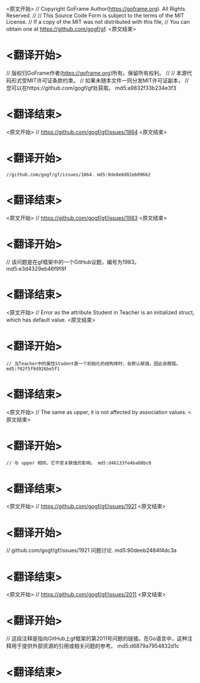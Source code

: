 
<原文开始>
// Copyright GoFrame Author(https://goframe.org). All Rights Reserved.
//
// This Source Code Form is subject to the terms of the MIT License.
// If a copy of the MIT was not distributed with this file,
// You can obtain one at https://github.com/gogf/gf.
<原文结束>

# <翻译开始>
// 版权归GoFrame作者(https://goframe.org)所有。保留所有权利。
//
// 本源代码形式受MIT许可证条款约束。
// 如果未随本文件一同分发MIT许可证副本，
// 您可以在https://github.com/gogf/gf处获取。 md5:a9832f33b234e3f3
# <翻译结束>


<原文开始>
// https://github.com/gogf/gf/issues/1864
<原文结束>

# <翻译开始>
	//github.com/gogf/gf/issues/1864. md5:9de8e8d82eb09662
# <翻译结束>


<原文开始>
// https://github.com/gogf/gf/issues/1983
<原文结束>

# <翻译开始>
// 该问题是在gf框架中的一个GitHub议题，编号为1983。 md5:e3d4329eb46f9f8f
# <翻译结束>


<原文开始>
// Error as the attribute Student in Teacher is an initialized struct, which has default value.
<原文结束>

# <翻译开始>
	// 当Teacher中的属性Student是一个初始化的结构体时，会默认赋值，因此会报错。 md5:f02f5f9d926be5f1
# <翻译结束>


<原文开始>
// The same as upper, it is not affected by association values.
<原文结束>

# <翻译开始>
	// 与 upper 相同，它不受关联值的影响。 md5:d46133fe4ba08bc0
# <翻译结束>


<原文开始>
// https://github.com/gogf/gf/issues/1921
<原文结束>

# <翻译开始>
// github.com/gogf/gf/issues/1921 问题讨论. md5:90deeb2484f4dc3a
# <翻译结束>


<原文开始>
// https://github.com/gogf/gf/issues/2011
<原文结束>

# <翻译开始>
// 这段注释是指向GitHub上gf框架的第2011号问题的链接。在Go语言中，这种注释用于提供外部资源的引用或相关问题的参考。 md5:d6879a7954832d1c
# <翻译结束>

